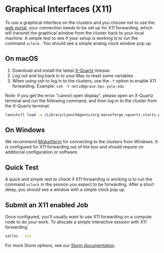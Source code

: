 # Graphical Interfaces (X11)

To use a graphical interface on the clusters and you choose not to use the [web portal](/clusters-at-yale/access/ood/), your connection needs to be set up for X11 forwarding, which will transmit the graphical window from the cluster back to your local machine. 
A simple test to see if your setup is working is to run the command `xclock` . 
You should see a simple analog clock window pop up.

## On macOS

1. Download and install the latest [X-Quartz](https://www.xquartz.org/) release.
1. Log out and log back in to your Mac to reset some variables
1. When using ssh to log in to the clusters, use the `-Y` option to enable X11 forwarding. Example: `ssh -Y netid@grace.hpc.yale.edu`

Note: if you get the error "cannot open display", please open an X-Quartz terminal and run the following command, and then log in to the cluster from the X-Quartz terminal:

```bash
launchctl load -w /Library/LaunchAgents/org.macosforge.xquartz.startx.plist
```

## On Windows

We recommend [MobaXterm](/access/ssh/#windows) for connecting to the clusters from Windows. It is configured for X11 forwarding out of the box and should require no additional configuration or software.

## Quick Test

A quick and simple test to check if X11 forwarding is working is to run the command `xclock` in the session you expect to be forwarding. After a short delay, you should see a window with a simple clock pop up.

## Submit an X11 enabled Job

Once configured, you'll usually want to use X11 forwarding on a compute node to do your work. To allocate a simple interactive session with X11 forwarding:

``` bash
salloc --x11
```

For more Slurm options, see our [Slurm documentation](/clusters-at-yale/job-scheduling).
